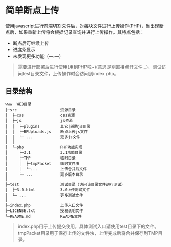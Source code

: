简单断点上传
===============

使用javascript进行前端切割文件后，对每块文件进行上传操作(PHP)，当出现断点后，如果重新上传将会根据记录查询并进行上传操作。其特点包括：

 + 断点后可继续上传
 + 进度条显示
 + 未发现更多功能（—.—）

> 需要进行部署后进行使用(用到PHP啦~)(意思是别直接点开文件…)，测试访问test目录文件，上传操作时会访问到index.php。

## 目录结构
~~~
www  WEB目录
├─src					资源目录
│  ├─css				css资源
│  ├─js					js资源
│  │  ├─plugins	   	   	其它|辅助js目录
│  │  ├─BPUploads.js    断点上传js文件
│  │  └─ ...            更多js文件
│  │
│  └─php				PHP功能实现
│     ├─3.1			    3.1功能目录
│     ├─TMP             临时目录
│     │  ├─tmpPacket	临时文件块
│     │  └─...			上传合并后文件
│     └─ ...            更多版本目录
│
├─test                  测试目录（访问该目录文件进行测试）
│  ├─3.0.html           3.0上传测试文件
│  └─ ...          		更多测试文件
│
├─index.php             上传入口文件
├─LICENSE.txt           授权说明文件
└─README.md             README文件
~~~
> index.php用于上传提交使用，具体测试入口请使用test目录下的文件。
> tmpPacket目录用于保存上传的文件块，上传完成后将合并保存到TMP目录。
